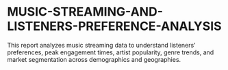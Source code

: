 # MUSIC-STREAMING-AND-LISTENERS-PREFERENCE-ANALYSIS
This report analyzes music streaming data to understand listeners' preferences, peak engagement times, artist popularity, genre trends, and market segmentation across demographics and geographies. 
